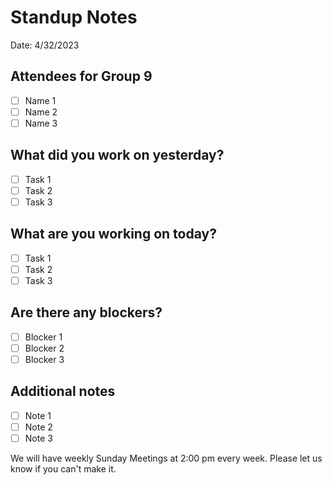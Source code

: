 # Standup Notes

Date: 4/32/2023

## Attendees for Group 9
- [ ] Name 1
- [ ] Name 2
- [ ] Name 3

## What did you work on yesterday?
- [ ] Task 1
- [ ] Task 2
- [ ] Task 3

## What are you working on today?
- [ ] Task 1
- [ ] Task 2
- [ ] Task 3

## Are there any blockers?
- [ ] Blocker 1
- [ ] Blocker 2
- [ ] Blocker 3

## Additional notes
- [ ] Note 1
- [ ] Note 2
- [ ] Note 3

We will have weekly Sunday Meetings at 2:00 pm every week. Please let us know if you can't make it.
